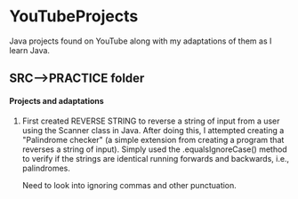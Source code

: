 # YouTubeProjects
Java projects found on YouTube along with my adaptations of them as I learn Java. 

## SRC-->PRACTICE folder

#### Projects and adaptations

1. First created REVERSE STRING to reverse a string of input from a user using the Scanner class in Java. After doing this, I attempted creating a "Palindrome checker" (a simple extension from creating a program that reverses a string of input).
   Simply used the .equalsIgnoreCase() method to verify if the strings are identical running forwards and backwards, i.e., palindromes.
    
   Need to look into ignoring commas and other punctuation. 

